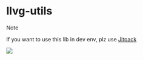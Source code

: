 # llvg-utils

> [!NOTE]
> If you want to use this lib in dev env, plz use [Jitpack](https://jitpack.io/#Water-OR/llvg-utils)

[![](https://jitpack.io/v/Water-OR/llvg-utils.svg)](https://jitpack.io/#Water-OR/llvg-utils)
